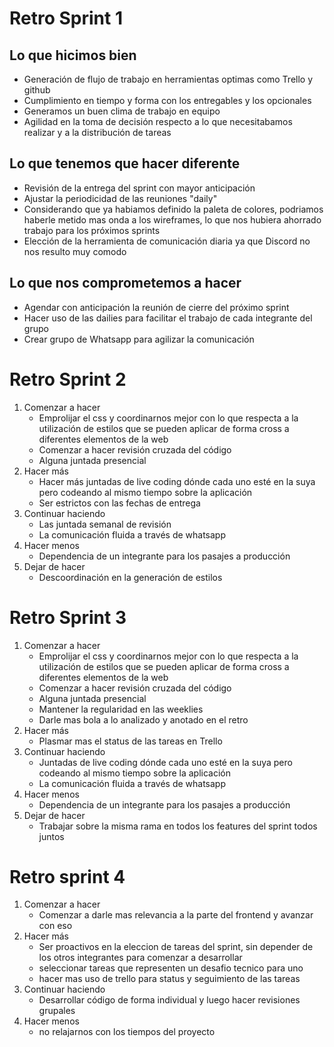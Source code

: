 # Retro Sprint 1

## Lo que hicimos bien
- Generación de flujo de trabajo en herramientas optimas como Trello y github
- Cumplimiento en tiempo y forma con los entregables y los opcionales
- Generamos un buen clima de trabajo en equipo
- Agilidad en la toma de decisión respecto a lo que necesitabamos realizar y a la distribución de tareas

## Lo que tenemos que hacer diferente
- Revisión de la entrega del sprint con mayor anticipación
- Ajustar la periodicidad de las reuniones "daily"
- Considerando que ya habiamos definido la paleta de colores, podriamos haberle metido mas onda a los wireframes, lo que nos hubiera ahorrado trabajo para los próximos sprints
- Elección de la herramienta de comunicación diaria ya que Discord no nos resulto muy comodo

## Lo que nos comprometemos a hacer
- Agendar con anticipación la reunión de cierre del próximo sprint
- Hacer uso de las dailies para facilitar el trabajo de cada integrante del grupo
- Crear grupo de Whatsapp para agilizar la comunicación

# Retro Sprint 2
1. Comenzar a hacer
    - Emprolijar el css y coordinarnos mejor con lo que respecta a la utilización de estilos que se pueden aplicar de forma cross a diferentes elementos de la web
    - Comenzar a hacer revisión cruzada del código 
    - Alguna juntada presencial
2. Hacer más
    - Hacer más juntadas de live coding dónde cada uno esté en la suya pero codeando al mismo tiempo sobre la aplicación
    - Ser estrictos con las fechas de entrega
3. Continuar haciendo
    - Las juntada semanal de revisión
    - La comunicación fluida a través de whatsapp
4. Hacer menos
    - Dependencia de un integrante para los pasajes a producción
5. Dejar de hacer
    - Descoordinación en la generación de estilos


# Retro Sprint 3
1. Comenzar a hacer
    - Emprolijar el css y coordinarnos mejor con lo que respecta a la utilización de estilos que se pueden aplicar de forma cross a diferentes elementos de la web
    - Comenzar a hacer revisión cruzada del código 
    - Alguna juntada presencial
    - Mantener la regularidad en las weeklies
    - Darle mas bola a lo analizado y anotado en el retro
2. Hacer más
    - Plasmar mas el status de las tareas en Trello
3. Continuar haciendo
    - Juntadas de live coding dónde cada uno esté en la suya pero codeando al mismo tiempo sobre la aplicación
    - La comunicación fluida a través de whatsapp
4. Hacer menos
    - Dependencia de un integrante para los pasajes a producción
5. Dejar de hacer
    - Trabajar sobre la misma rama en todos los features del sprint todos juntos

# Retro sprint 4
1. Comenzar a hacer
    - Comenzar a darle mas relevancia a la parte del frontend y avanzar con eso
2. Hacer más
    - Ser proactivos en la eleccion de tareas del sprint, sin depender de los otros integrantes para comenzar a desarrollar
    - seleccionar tareas que representen un desafio tecnico para uno
    - hacer mas uso de trello para status y seguimiento de las tareas 
3. Continuar haciendo
    - Desarrollar código de forma individual y luego hacer revisiones grupales
4. Hacer menos
    - no relajarnos con los tiempos del proyecto